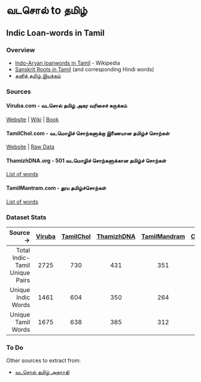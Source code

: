 # வடசொல் to தமிழ்

## Indic Loan-words in Tamil

### Overview

- [Indo-Aryan loanwords in Tamil](https://en.wikipedia.org/wiki/Indo-Aryan_loanwords_in_Tamil) - Wikipedia
- [Sanskrit Roots in Tamil](https://sanskritroots.files.wordpress.com/2013/04/sanskritwordsintamil_v3.pdf) (and corresponding Hindi words)
- [தனித் தமிழ் இயக்கம்](https://en.wikipedia.org/wiki/Tanittamil_Iyakkam)

### Sources

#### Viruba.com - வடசொல் தமிழ் அகர வரிசைச் சுருக்கம்

[Website](http://www.viruba.com/Dictionaries/Vatasol_Tamil_Akaravarisaich_Surukkam.aspx) | [Wiki](https://ta.wikipedia.org/wiki/%E0%AE%B5%E0%AE%9F%E0%AE%9A%E0%AF%8A%E0%AE%B2%E0%AF%8D_%E0%AE%A4%E0%AE%AE%E0%AE%BF%E0%AE%B4%E0%AF%8D_%E0%AE%85%E0%AE%95%E0%AE%B0_%E0%AE%B5%E0%AE%B0%E0%AE%BF%E0%AE%9A%E0%AF%88%E0%AE%9A%E0%AF%8D_%E0%AE%9A%E0%AF%81%E0%AE%B0%E0%AF%81%E0%AE%95%E0%AF%8D%E0%AE%95%E0%AE%AE%E0%AF%8D) | [Book](https://archive.org/details/VadasolTamilAkaraVarisaiSurukam)

#### TamilChol.com - வடமொழிச் சொற்களுக்கு இணையான தமிழ்ச் சொற்கள்

[Website](http://tamilchol.com/) | [Raw Data](http://tamilchol.com/app/words)

#### ThamizhDNA.org - 501 வடமொழிச் சொற்களுக்கான தமிழ்ச் சொற்கள்

[List of words](https://thamizhdna.org/list-of-sanskrit-words-in-tamil/)

#### TamilMantram.com - தூய தமிழ்ச்சொற்கள்

[List of words](http://www.tamilmantram.com/vb/showthread.php/21268-%E0%AE%A4%E0%AF%82%E0%AE%AF-%E0%AE%A4%E0%AE%AE%E0%AE%BF%E0%AE%B4%E0%AF%8D%E0%AE%9A%E0%AF%8D%E0%AE%9A%E0%AF%8A%E0%AE%B1%E0%AF%8D%E0%AE%95%E0%AE%B3%E0%AF%8D)

### Dataset Stats

|Source->|[Viruba](data/viruba.csv)|[TamilChol](data/tamilchol.csv)|[ThamizhDNA](data/thamizhdna-org.csv)|[TamilMandram](data/tamilmandram.csv)|[Combined](data/combined_all.csv)|
|------------------------------:|:--:|:--:|:--:|:--:|:--:|
|Total Indic-Tamil Unique Pairs |2725|730 |431 |351 |3785|
|Unique Indic Words             |1461|604 |350 |264 |2062|
|Unique Tamil Words             |1675|638 |385 |312 |2337|

### To Do

Other sources to extract from:

- [வடசொல் தமிழ் அகராதி](https://books.google.co.in/books/about/%E0%AE%B5%E0%AE%9F%E0%AE%9A%E0%AF%8A%E0%AE%B2%E0%AF%8D_%E0%AE%A4%E0%AE%AE%E0%AE%BF%E0%AE%B4%E0%AF%8D_%E0%AE%85.html?id=UckfnwEACAAJ)
